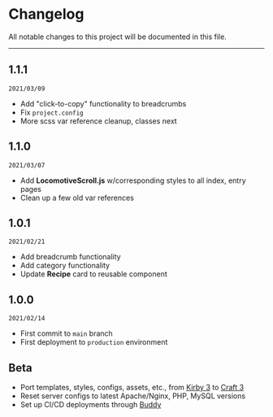 # Changelog

All notable changes to this project will be documented in this file.

---

## 1.1.1
`2021/03/09`
- Add "click-to-copy" functionality to breadcrumbs
- Fix `project.config`
- More scss var reference cleanup, classes next

## 1.1.0
`2021/03/07`
- Add **LocomotiveScroll.js** w/corresponding styles to all index, entry pages
- Clean up a few old var references

## 1.0.1
`2021/02/21`
- Add breadcrumb functionality
- Add category functionality
- Update **Recipe** card to reusable component

## 1.0.0
`2021/02/14`
- First commit to `main` branch
- First deployment to `production` environment

## Beta
- Port templates, styles, configs, assets, etc., from [Kirby 3](https://github.com/OneMohrTime/recipes-kirby) to [Craft 3](./)
- Reset server configs to latest Apache/Nginx, PHP, MySQL versions
- Set up CI/CD deployments through [Buddy](https://buddy.works/)
